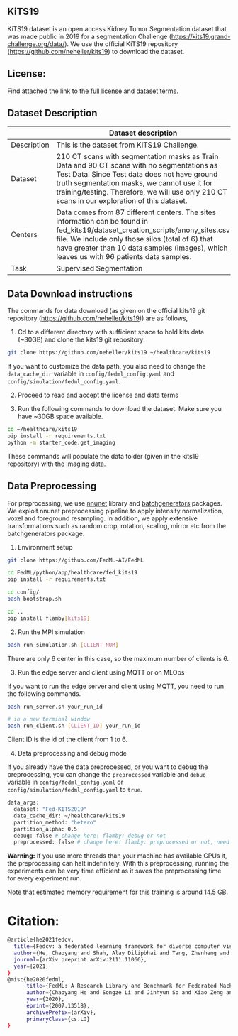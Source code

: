 ## KiTS19

KiTS19 dataset is an open access Kidney Tumor Segmentation dataset that was made public in 2019 for a segmentation Challenge (https://kits19.grand-challenge.org/data/).
We use the official KiTS19 repository (https://github.com/neheller/kits19) to download the dataset.

## License:

Find attached the link to [the full license](https://data.donders.ru.nl/doc/dua/CC-BY-NC-SA-4.0.html?0) and [dataset terms](https://kits19.grand-challenge.org/data/).

## Dataset Description

|             | Dataset description                                                                                                                                                                                                                                                                       |
| ----------- | ----------------------------------------------------------------------------------------------------------------------------------------------------------------------------------------------------------------------------------------------------------------------------------------- |
| Description | This is the dataset from KiTS19 Challenge.                                                                                                                                                                                                                                                |
| Dataset     | 210 CT scans with segmentation masks as Train Data and 90 CT scans with no segmentations as Test Data. Since Test data does not have ground truth segmentation masks, we cannot use it for training/testing. Therefore, we will use only 210 CT scans in our exploration of this dataset. |
| Centers     | Data comes from 87 different centers. The sites information can be found in fed_kits19/dataset_creation_scripts/anony_sites.csv file. We include only those silos (total of 6) that have greater than 10 data samples (images), which leaves us with 96 patients data samples.            |
| Task        | Supervised Segmentation                                                                                                                                                                                                                                                                   |

## Data Download instructions

The commands for data download
(as given on the official kits19 git repository (https://github.com/neheller/kits19)) are as follows,

1. Cd to a different directory with sufficient space to hold kits data (~30GB) and clone the kits19 git repository:

```bash
git clone https://github.com/neheller/kits19 ~/healthcare/kits19
```

If you want to customize the data path, you also need to change the `data_cache_dir` variable in `config/fedml_config.yaml` and `config/simulation/fedml_config.yaml`.

2. Proceed to read and accept the license and data terms

3. Run the following commands to download the dataset. Make sure you have ~30GB space available.

```bash
cd ~/healthcare/kits19
pip install -r requirements.txt
python -m starter_code.get_imaging
```

These commands will populate the data folder (given in the kits19 repository) with the imaging data.

## Data Preprocessing

For preprocessing, we use [nnunet](https://github.com/MIC-DKFZ/nnUNet) library and [batchgenerators](https://github.com/MIC-DKFZ/batchgenerators) packages. We exploit nnunet preprocessing pipeline
to apply intensity normalization, voxel and foreground resampling. In addition, we apply extensive transformations such as random crop, rotation, scaling, mirror etc from the batchgenerators package.

1. Environment setup

```bash
git clone https://github.com/FedML-AI/FedML

cd FedML/python/app/healthcare/fed_kits19
pip install -r requirements.txt

cd config/
bash bootstrap.sh

cd ..
pip install flamby[kits19]
```

2. Run the MPI simulation

```bash
bash run_simulation.sh [CLIENT_NUM]
```

There are only 6 center in this case, so the maximum number of clients is 6.

3. Run the edge server and client using MQTT or on MLOps

If you want to run the edge server and client using MQTT, you need to run the following commands.

```bash
bash run_server.sh your_run_id

# in a new terminal window
bash run_client.sh [CLIENT_ID] your_run_id
```

Client ID is the id of the client from 1 to 6.

4. Data preprocessing and debug mode

If you already have the data preprocessed, or you want to debug the preprocessing, you can change the `preprocessed` variable and `debug` variable in `config/fedml_config.yaml` or `config/simulation/fedml_config.yaml` to `true`.

```bash
data_args:
  dataset: "Fed-KITS2019"
  data_cache_dir: ~/healthcare/kits19
  partition_method: "hetero"
  partition_alpha: 0.5
  debug: false # change here! flamby: debug or not
  preprocessed: false # change here! flamby: preprocessed or not, need to preprocess in first

```

**Warning:** If you use more threads than your machine has available CPUs it, the preprocessing can halt indefinitely.
With this preprocessing, running the experiments can be very time efficient as it saves the preprocessing time for every experiment run.

Note that estimated memory requirement for this training is around 14.5 GB.

# Citation:

```bash
@article{he2021fedcv,
  title={Fedcv: a federated learning framework for diverse computer vision tasks},
  author={He, Chaoyang and Shah, Alay Dilipbhai and Tang, Zhenheng and Sivashunmugam, Di Fan1Adarshan Naiynar and Bhogaraju, Keerti and Shimpi, Mita and Shen, Li and Chu, Xiaowen and Soltanolkotabi, Mahdi and Avestimehr, Salman},
  journal={arXiv preprint arXiv:2111.11066},
  year={2021}
}
@misc{he2020fedml,
      title={FedML: A Research Library and Benchmark for Federated Machine Learning},
      author={Chaoyang He and Songze Li and Jinhyun So and Xiao Zeng and Mi Zhang and Hongyi Wang and Xiaoyang Wang and Praneeth Vepakomma and Abhishek Singh and Hang Qiu and Xinghua Zhu and Jianzong Wang and Li Shen and Peilin Zhao and Yan Kang and Yang Liu and Ramesh Raskar and Qiang Yang and Murali Annavaram and Salman Avestimehr},
      year={2020},
      eprint={2007.13518},
      archivePrefix={arXiv},
      primaryClass={cs.LG}
}
```
